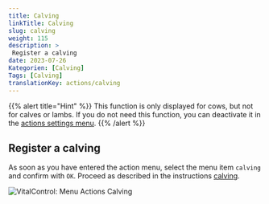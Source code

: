```yaml
---
title: Calving
linkTitle: Calving
slug: calving
weight: 115
description: >
 Register a calving
date: 2023-07-26
Kategorien: [Calving]
Tags: [Calving]
translationKey: actions/calving
---
```

{{% alert title="Hint" %}}
This function is only displayed for cows, but not for calves or lambs.
If you do not need this function, you can deactivate it in the [actions settings menu](../settings/).
{{% /alert %}}

## Register a calving

As soon as you have entered the action menu, select the menu item `calving` and confirm with `OK`. Proceed as described in the instructions [calving](/en/docs/new/calving/).

   ![VitalControl: Menu Actions Calving](../images/calving.png "Calving")

